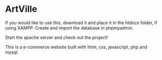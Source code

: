 # ArtVille

If you would like to use this, download it and place it in the htdocs folder, if using XAMPP. Create and import the database in phpmyadmin.

Start the apache server and check out the project!

This is a e-commerce website built with html, css, javascript, php and mysql.

